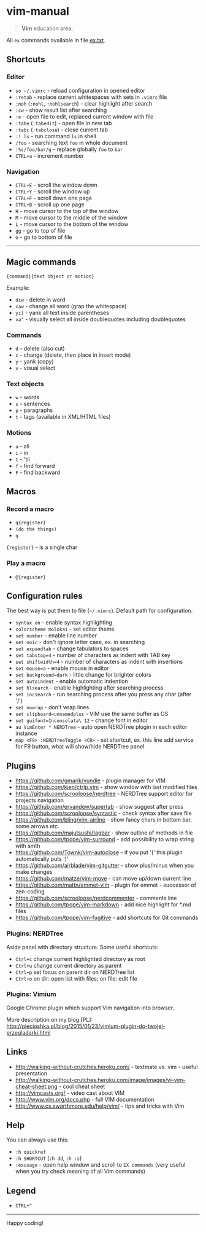 # vim-manual

> **Vim** education area.

All `ex` commands available in file [ex.txt](./ex.txt).

## Shortcuts

### Editor

* `so ~/.vimrc` - reload configuration in opened editor
* `:retab` - replace current whitespaces with sets in `.vimrc` file
* `:noh` (`:nohl`, `:nohlsearch`) - clear highlight after search
* `:cw` - show result list after searching
* `:e` - open file to edit, replaced current window with file
* `:tabe` (`:tabedit`) - open file in new tab
* `:tabc` (`:tabclose`) - close current tab
* `:! ls` - run command `ls` in shell
* `/foo` - searching text `foo` in whole document
* `:%s/foo/bar/g` - replace globally `foo` to `bar`
* `CTRL+a` - increment number

### Navigation

* `CTRL+E` - scroll the window down
* `CTRL+Y` - scroll the window up
* `CTRL+F` - scroll down one page
* `CTRL+B` - scroll up one page
* `H` - move cursor to the top of the window
* `M` - move cursor to the middle of the window
* `L` - move cursor to the bottom of the window
* `gg` - go to top of file
* `G` - go to bottom of file

---

## Magic commands

```
{command}{text object or motion}
```

Example:

* `diw` - delete in word
* `caw` - change all word (grap the whitespace)
* `yi)` - yank all text inside parentheses
* `va"` - visually select all inside doublequotes including doublequotes

### Commands

* `d` - delete (also cut)
* `c` - change (delete, then place in insert mode)
* `y` - yank (copy)
* `v` - visual select

### Text objects

* `w` - words
* `s` - sentences
* `p` - paragraphs
* `t` - tags (available in XML/HTML files)

### Motions

* `a` - all
* `i` - in
* `t` - 'til
* `f` - find forward
* `F` - find backward

## Macros

### Record a macro

* `q{register}`
* `(do the things)`
* `q`

`{register}` - is a single char

### Play a macro

* `@{register}`

## Configuration rules

The best way is put them to file (`~/.vimrc`). Default path for configuration.

* `syntax on` - enable syntax highlighting
* `colorscheme molokai` - set editor theme
* `set number` - enable line number
* `set noic` - don't ignore letter case, ex. in searching
* `set expandtab` - change tabulators to spaces
* `set tabstop=4` - number of characters as indent with TAB key
* `set shiftwidth=4` - number of characters as indent with insertions
* `set mouse=a` - enable mouse in editor
* `set background=dark` - little change for brighter colors
* `set autoindent` - enable automatic indention
* `set hlsearch` - enable highlighting after searching process
* `set incsearch` - run searching process after you press any char (after '/')
* `set nowrap` - don't wrap lines
* `set clipboard=unnamedplus` - VIM use the same buffer as OS
* `set guifont=Inconsolata\ 12` - change font in editor
* `au VimEnter * NERDTree` - auto open NERDTree plugin in each editor instance
* `map <F9> :NERDTreeToggle <CR>` - set shortcut, ex. this line add service for F9 button, what will show/hide NERDTree panel

## Plugins

* https://github.com/gmarik/vundle - plugin manager for VIM
* https://github.com/kien/ctrlp.vim - show window with last modified files
* https://github.com/scrooloose/nerdtree - NERDTree support editor for projects navigation
* https://github.com/ervandew/supertab - show suggest after <tab> press
* https://github.com/scrooloose/syntastic - check syntax after save file
* https://github.com/bling/vim-airline - show fancy chars in bottom bar, some arrows etc.
* https://github.com/majutsushi/tagbar - show outline of methods in file
* https://github.com/tpope/vim-surround - add possibility to wrap string with smth
* https://github.com/Townk/vim-autoclose - if you put '(' this plugin automatically puts ')'
* https://github.com/airblade/vim-gitgutter - show plus/minus when you make changes
* https://github.com/matze/vim-move - can move up/down current line
* https://github.com/mattn/emmet-vim - plugin for emmet - successor of zen-coding
* https://github.com/scrooloose/nerdcommenter - comments line
* https://github.com/tpope/vim-markdown - add nice highlight for \*.md files
* https://github.com/tpope/vim-fugitive - add shortcuts for Git commands

### Plugins: NERDTree

Aside panel with directory structure. Some useful shortcuts:

* `Ctrl+c` change current highlighted directory as root
* `Ctrl+u` change current directory as parent
* `Ctrl+p` set focus on parent dir on NERDTree list
* `Ctrl+o` on dir: open list with files; on file: edit file

### Plugins: Vimium

Google Chrome plugin which support Vim navigation into browser.

More description on my blog [PL]: http://piecioshka.pl/blog/2015/01/23/vimium-plugin-do-twojej-przegladarki.html

## Links

* http://walking-without-crutches.heroku.com/ - textmate vs. vim - useful presentation
* http://walking-without-crutches.heroku.com/image/images/vi-vim-cheat-sheet.png - cool cheat sheet
* http://vimcasts.org/ - video cast about VIM
* http://www.vim.org/docs.php - full VIM documentation
* http://www.cs.swarthmore.edu/help/vim/ - tips and tricks with Vim

## Help

You can always use this:

* `:h quickref`
* `:h SHORTCUT` (`:h dd`, `:h :s`)
* `:exusage` - open help window and scroll to `EX commands` (very useful when you try check meaning of all Vim commands)

## Legend

* `CTRL+^`

---

Happy coding!

